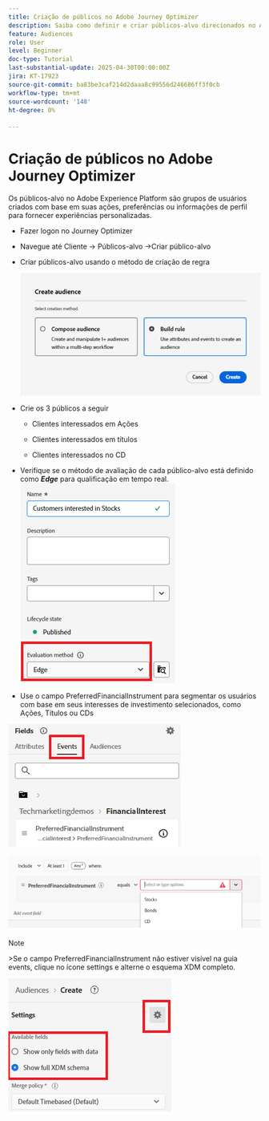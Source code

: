 ```yaml
---
title: Criação de públicos no Adobe Journey Optimizer
description: Saiba como definir e criar públicos-alvo direcionados no AJO para potencializar jornadas personalizadas e decisões em tempo real do cliente
feature: Audiences
role: User
level: Beginner
doc-type: Tutorial
last-substantial-update: 2025-04-30T00:00:00Z
jira: KT-17923
source-git-commit: ba83be3caf214d2daaa8c99556d246686ff3f0cb
workflow-type: tm+mt
source-wordcount: '148'
ht-degree: 0%

---
```


# Criação de públicos no Adobe Journey Optimizer


Os públicos-alvo no Adobe Experience Platform são grupos de usuários criados com base em suas ações, preferências ou informações de perfil para fornecer experiências personalizadas.

* Fazer logon no Journey Optimizer
* Navegue até Cliente -> Públicos-alvo ->Criar público-alvo
* Criar públicos-alvo usando o método de criação de regra

  ![público-alvo](assets/rule-based-audience.png)

* Crie os 3 públicos a seguir

   * Clientes interessados em Ações

   * Clientes interessados em títulos

   * Clientes interessados no CD


* Verifique se o método de avaliação de cada público-alvo está definido como _&#x200B;**Edge**&#x200B;_ para qualificação em tempo real.
  ![edge-audience](assets/audience-edge.png)

* Use o campo PreferredFinancialInstrument para segmentar os usuários com base em seus interesses de investimento selecionados, como Ações, Títulos ou CDs

![evento](assets/event-attribute.png)

![InstrumentoFinanceiroPreferencial](assets/stock-customers.png)




>[!NOTE]
>
>&#x200B;>Se o campo PreferredFinancialInstrument não estiver visível na guia events, clique no ícone settings e alterne o esquema XDM completo.



![alternar-esquema-xdm-completo](assets/show-custom-fields.png)


